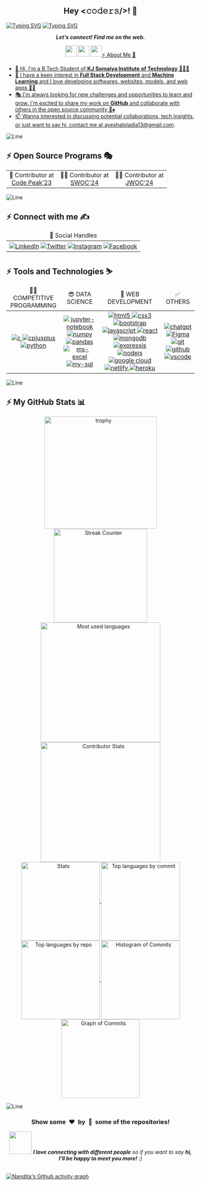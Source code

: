 

<h2 align='center'>Hey <𝚌𝚘𝚍𝚎𝚛𝚜/>! 👋</h2>

[![Typing SVG](https://readme-typing-svg.herokuapp.com/?font=Fira+Code&size=50&pause=1000&center=true&vCenter=true&multiline=true&width=1000&height=100&lines=I%27m+Ayesha+Loladia)](https://git.io/typing-svg)
[![Typing SVG](https://readme-typing-svg.demolab.com?font=Comfortaa&size=70&pause=600&color=18b8d0&center=true&vCenter=true&width=2000&height=200&lines=COMPETITIVE+PROGRAMMER;FULL+STACK+WEB+DEVELOPER;OPEN+SOURCE+CONTRIBUTOR;UI/UX+ENTHUSIAST)](https://git.io/typing-svg)

<p align='center'>
  <b><i>Let's connect! Find me on the web.</i></b>
</p>

<p align="center">
  <a href="https://nandita27iitp.netlify.app/"><img height="30" src="" /></a>
  <a href="https://www.linkedin.com/in/nandita-gupta-906343222/"><img height="30" src="[https://img.shields.io/badge/LinkedIn-Click-%230e75b6](https://www.linkedin.com/in/ayesha-loladia13/)" /></a>
  <a href="https://instagram.com/_nan_dita27_"><img height="30" src=" /></a>
</p>

## :zap: About Me 👦
- 👋 Hi, I'm a B.Tech Student of **KJ Somaiya Institute of Technology** 🧑‍💻🎉
- 🎊 I have a keen interest in **Full Stack Development** and **Machine Learning** and I love developing softwares, websites, models, and web apps 🏈🎯
- 🎭 I'm always looking for new challenges and opportunities to learn and grow. I'm excited to share my work on **GitHub** and collaborate with others in the open source community 🎰♠️
- 📫 Wanna interested in discussing potential collaborations, tech insights, or just want to say hi, contact me at ayeshaloladia13@gmail.com.

<!-- ---------------------------------------------------------------------------------------------------------------------------------------------------- -->

![Line](https://user-images.githubusercontent.com/85225156/171937799-8fc9e255-9889-4642-9c92-6df85fb86e82.gif)

## :zap: Open Source Programs 🎭
<table align="center">
  <tr align="center">
    <td style="border-right: 1px solid #eeeeef;" align="center"> 🚩 Contributor at <br> <a href="https://www.codepeak.tech/">Code Peak'23</a> </td>
    <td style="border-right: 1px solid #eeeeef;" align="center"> 🧑‍💻 Contributor at <br> <a href="https://www.socialwinterofcode.com/">SWOC'24</a> </td>
    <!--<td style="border-right: 1px solid #eeeeef;" align="center"> 💻 Contributor at <br> <a href="https://gssoc.girlscript.tech/">GSSOC'23</a> </td>-->
    <!--<td style="border-right: 1px solid #eeeeef;" align="center"> 🚀 Contributor at <br> <a href="https://hack2skill.com/hack/ssoc">SSOC'23</a> </td>-->
    <!--<td style="border-right: 1px solid #eeeeef;" align="center"> 🌟 Contributor at <br> <a href="https://hacktoberfest.com/">Hacktoberfest'23</a> </td>-->
    <td style="border-right: 1px solid #eeeeef;" align="center"> 🧑‍🏫 Contributor at <br> <a href="https://www.jwoc.tech/">JWOC'24</a> </td>
  </tr>
  <!--<tr align="center">
    <td style="border-right: 1px solid #eeeeef;" align="center"> 🎭 Contributor at <br> <a href="https://www.jwoc.tech/">JWOC'24</a> </td>
    <td style="border-right: 1px solid #eeeeef;" align="center"> 📜 Contributor at <br> <a href="https://www.iwoc.codes/">IWOC'24</a> </td>
    <td style="border-right: 1px solid #eeeeef;" align="center"> 🎯 Contributor at <br> <a href="https://www.socialwinterofcode.com/">SWOC'24</a> </td>
  </tr>-->
</table>

<!--## :zap: Achievements 🏆
<table align="center">
  <tr>
    <td>SWOC'23</td>
    <td>🏅 Top 100 out of 1000+ participants and 5000+ applicants.</td>
  </tr>
  <tr>
    <td>GSSOC'23</td>
    <td>🏅 Ranked 6th out of 1557 participants and 13000+ applicants, Top 100.</td>
  </tr>
  <tr>
    <td>SSOC'23</td>
    <td>🥇 Ranked 1st out of 1000+ participants and 5000+ applicants</td>
  </tr>
  <tr>
    <td>Hacktoberfest'23</td>
    <td>
      <a href="https://holopin.io/@avdheshvarshney">
        <img src="https://holopin.me/avdheshvarshney" alt="My Holopin badges" />
      </a>
    </td>
  </tr>
  <tr>
    <td>Code Peak'23</td>
    <td>🏅 Ranked 23rd out of 500+ participants, Top 100.</td>
  </tr>
</table>-->

<!-- ---------------------------------------------------------------------------------------------------------------------------------------------------- -->

![Line](https://user-images.githubusercontent.com/85225156/171937799-8fc9e255-9889-4642-9c92-6df85fb86e82.gif)

## :zap: Connect with me ✍️
<table align="center">
  <thead align="center">
    <tr align="center">
      <td align="center">💌 Social Handles</td>
      <!--<td align="center">🌏 Coding Handles</td>-->
    </tr>
  </thead>

  <tbody align="center">
    <tr align="center">
      <!-- Social Handles -->
      <td align="center">
        <!-- LinkedIn -->
        <a href="https://www.linkedin.com/in/nandita-gupta-906343222/"><img align="center" src="https://img.shields.io/badge/LinkedIn-0077B5?style=for-the-badge&logo=linkedin&logoColor=white" alt="LinkedIn" /></a>
        <!-- X -->
        <a href="https://x.com/n_and_it_a_27"><img align="center" src="https://img.shields.io/badge/twitter-%231DA1F2.svg?&style=for-the-badge&logo=x&logoColor=white" alt="Twitter" /></a>
        <!-- Discord -->
        <!--<a href='https://discord.gg/z34NCDEddG'><img align="center" src='https://img.shields.io/badge/Discord-%235865F2.svg?style=for-the-badge&logo=discord&logoColor=white' alt='Discord' /></a>-->
        <!-- Slack -->
        <!--<a href='https://join.slack.com/t/codea2zhub/shared_invite/zt-2acisskvp-PIeXqmvaocnc7Z_ENRT1VQ'><img align="center" src='https://img.shields.io/badge/Slack-4A154B?style=for-the-badge&logo=slack&logoColor=white' alt='Slack' /></a>-->
        <!-- Instagram -->
        <a href="https://instagram.com/_nan_dita27_"><img align="center" src="https://img.shields.io/badge/Instagram-E4405F?style=for-the-badge&logo=instagram&logoColor=white" alt="Instagram" /></a>
        <!-- YouTube -->
        <!--<a href="https://www.youtube.com/@Hack-Master"><img align="center" src="https://img.shields.io/badge/YouTube-%23FF0000.svg?style=for-the-badge&logo=YouTube&logoColor=white" alt="YouTube" /></a>-->
        <!-- Telegram -->
        <!--<a href="https://t.me/hack_er_boy"><img align="center" src="https://img.shields.io/badge/Telegram-2CA5E0?style=for-the-badge&logo=telegram&logoColor=white" alt="Telegram" /></a>-->
        <!-- Facebook -->
        <a href="https://www.facebook.com/profile.php?id=100070728071906"><img align="center" src="https://img.shields.io/badge/Facebook-0077B5?style=for-the-badge&logo=facebook&logoColor=white" alt="Facebook" /></a>
      </td>
      <!-- Coding Handles -->
      <!--<td align="center">
        <!-- HackerRank 
        <a href="https://www.hackerrank.com/avdheshvarshney1"><img align="center" src="https://img.shields.io/badge/-Hackerrank-2EC866?style=for-the-badge&logo=HackerRank&logoColor=white" alt="HackerRank" /></a>
        <!-- Codeforces --
        <a href="https://codeforces.com/profile/avdheshv"><img align="center" src="https://img.shields.io/badge/Codeforces-445f9d?style=for-the-badge&logo=Codeforces&logoColor=white" alt="Codeforces" /></a>
        <!-- LeetCode --
        <a href="https://www.leetcode.com/avdheshvarshney"><img align="center" src="https://img.shields.io/badge/-LeetCode-FFA116?style=for-the-badge&logo=LeetCode&logoColor=black" alt="LeetCode" /></a>
        <!-- GeeksforGeeks --
        <a href="https://auth.geeksforgeeks.org/user/avdhesh_varshney"><img align="center" src="https://img.shields.io/badge/GeeksforGeeks-298D46?style=for-the-badge&logo=geeksforgeeks&logoColor=white" alt="GeeksforGeeks" /></a>
        <!-- CodeChef --
        <a href="https://www.codechef.com/users/avdhesh_1"><img align="center" src="https://img.shields.io/badge/-CodeChef-5B4638?style=for-the-badge&logo=CodeChef&logoColor=white" alt="CodeChef" /></a>
        <!-- Codepen --
        <a href="https://codepen.io/mr-gamechanger"><img align="center" src="https://img.shields.io/badge/Codepen-000000?style=for-the-badge&logo=codepen&logoColor=white" alt="Codepen" /></a>
        <!-- StackOverflow --
        <a href="https://stackoverflow.com/users/avdhesh-varshney"><img align="center" src="https://img.shields.io/badge/Stack_Overflow-FE7A16?style=for-the-badge&logo=stack-overflow&logoColor=white" alt="Stack Overflow" /></a>
        <!-- Kaggle --
        <a href="https://kaggle.com/avdhesh15"><img align="center" src="https://img.shields.io/badge/Kaggle-20BEFF?style=for-the-badge&logo=Kaggle&logoColor=white" alt="Kaggle" /></a>
        <!-- HashNode --
        <a href="https://hashnode.com/@agamechanger"><img align="center" src="https://img.shields.io/badge/Hashnode-2962FF?style=for-the-badge&logo=hashnode&logoColor=white" alt="HashNode" /></a>
      </td>-->
    </tr>
  </tbody>
</table>

<!--## :zap: My Certifications 📜
<table align="center">
  <thead align="center">
    <tr align="center">
      <td align="center">📜 Courses Certificates</td>
      <td align="center">📃 Open-source Certificates</td>
    </tr>
  </thead>

  <tbody align="center">
    <tr align="center">
      <!-- Courses Certificates --
      <td align="center">
        <!-- Coursera Certificate --
        <a href="https://www.coursera.org/account/accomplishments/specialization/BMZZ2N8GV7TU"><img src="https://img.shields.io/badge/Coursera-%230056D2.svg?style=for-the-badge&logo=Coursera&logoColor=white" alt="Machine learning certificate" /> </a>
        <!-- Google Cloud Badges --
        <a href="https://www.cloudskillsboost.google/public_profiles/f373a4e7-83d2-4577-90f2-f2d5c62f9d1d"><img alt="Google Cloud Badges" src="https://img.shields.io/badge/Google Cloud Badges-0078D6?style=for-the-badge&logo=ubuntu&logoColor=white" /></a>
        <!-- Coursera Certificate --
        <a href="https://www.coursera.org/account/accomplishments/specialization/UQZJFKQTTWA4"><img src="https://img.shields.io/badge/Coursera-%230056D2.svg?style=for-the-badge&logo=Coursera&logoColor=white" alt="Machine learning certificate" /> </a>
      </td>
      <!-- Open-source Certificates --
      <td align="center">
        <!-- SWOC'23 --
        <a href="https://verification.givemycertificate.com/v/9f5e3be0-8e12-40f5-b38e-a58130223d63">
          <img alt="SWOC Season 3" src="https://img.shields.io/badge/SWOC%20Season%203-2ECC71?style=for-the-badge&logo=ubuntu&logoColor=white" />
        </a>
        <!-- GSSOC'23 --
        <a href="https://github.com/Avdhesh-Varshney/Avdhesh-Varshney/assets/114330097/5146e973-6af5-4ed5-8594-8c63267925b7">
          <img alt="GSSOC'23" src="https://img.shields.io/badge/GSSOC-F39C12?style=for-the-badge&logo=ubuntu&logoColor=white" />
        </a>
        <!-- SSOC'23 --
        <a href="https://verification.givemycertificate.com/v/fd1fe9b9-a4d8-4f0f-90ff-7fb289b4f45e">
          <img alt="Social Summer of Code Season 2" src="https://img.shields.io/badge/SSOC%202.0-E74C3C?style=for-the-badge&logo=ubuntu&logoColor=white" />
        </a>
        <!-- Hacktoberfest'23 --
        <a href="https://holopin.io/@avdheshvarshney">
          <img alt="Hacktoberfest'23" src="https://img.shields.io/badge/Hacktoberfest-3498DB?style=for-the-badge&logo=ubuntu&logoColor=white" />
        </a>
        <!-- Code Peak'23 --
        <a href="https://github.com/Avdhesh-Varshney/Avdhesh-Varshney/files/13987668/Code.Peak.pdf">
          <img alt="Code Peak'23" src="https://img.shields.io/badge/Code%20Peak-8E44AD?style=for-the-badge&logo=ubuntu&logoColor=white" />
        <!-- KWOC'23 - ML-Crate --
        <a href="https://github.com/Avdhesh-Varshney/Avdhesh-Varshney/assets/114330097/ea9d5736-b74c-4163-8ff6-2458b6748159">
          <img alt="KWOC'23 - ML-Crate" src="https://img.shields.io/badge/KWOC-ML%20Crate-3498db?style=for-the-badge&logo=ubuntu&logoColor=white" />
        </a>
        <!-- KWOC'23 - ML-ProjectKart --
        <a href="https://github.com/Avdhesh-Varshney/Avdhesh-Varshney/assets/114330097/8f713b07-5203-4a15-92ef-a0b638c8b60c">
          <img alt="KWOC'23 - ML-ProjectKart" src="https://img.shields.io/badge/KWOC-ML%20ProjectKart-2ecc71?style=for-the-badge&logo=ubuntu&logoColor=white" />
        </a>
        </a>
      </td>
    </tr>
  </tbody>

</table>-->

## :zap: Tools and Technologies ⛷️
<table align="center">
  <thead align="center">
    <tr align="center">
      <!-- Competitive Programming Skills -->
      <td align="center">👨‍💻 COMPETITIVE PROGRAMMING</td>
      <!-- Data Science Skills -->
      <td align="center">😎 DATA SCIENCE</td>
      <!-- Web Development Skills -->
      <td align="center">🎉 WEB DEVELOPMENT</td>
      <!-- Other Skills -->
      <td align="center">✅ OTHERS</td>
    </tr>
  </thead>

  <tbody align="center">
    <tr align="center">
      <!-- Competitive Programming Skills -->
      <td align="center">
        <!-- C -->
        <a href="https://www.cprogramming.com/" rel="noreferrer"> <img src="https://img.shields.io/badge/C-00599C?style=for-the-badge&logo=c&logoColor=white" alt="c" /> </a>
        <!-- C++ -->
        <a href="https://www.w3schools.com/cpp/" rel="noreferrer"> <img src="https://img.shields.io/badge/C%2B%2B-00599C?style=for-the-badge&logo=c%2B%2B&logoColor=white" alt="cplusplus" /> </a>
        <!-- Python -->
        <a href="https://www.python.org" rel="noreferrer"> <img src="https://img.shields.io/badge/python-%2314354C.svg?&style=for-the-badge&logo=python&logoColor=white" alt="python" /> </a>
      </td>
      <!-- Data Science Skills -->
      <td align="center">
        <!-- Jupyter -->
        <a href="https://jupyter.org/" rel="noreferrer"> <img src="https://img.shields.io/badge/Jupyter-F37626.svg?&style=for-the-badge&logo=Jupyter&logoColor=white" alt="jupyter-notebook" /> </a>
        <!-- Numpy -->
        <a href="https://https://numpy.pydata.org/" rel="noreferrer"> <img src="https://img.shields.io/badge/Numpy-777BB4?style=for-the-badge&logo=numpy&logoColor=white" alt="numpy" /> </a>
        <!-- Pandas -->
        <a href="https://pandas.pydata.org/" rel="noreferrer"> <img src="https://img.shields.io/badge/Pandas-2C2D72?style=for-the-badge&logo=pandas&logoColor=white" alt="pandas" /> </a>
        <!-- Matplotlib -->
        <!--<a href="https://matplotlib.org/" rel="noreferrer"> <img src="https://img.shields.io/badge/Matplotlib-%23ffffff.svg?style=for-the-badge&logo=Matplotlib&logoColor=black" alt="matplotlib" /> </a>
        <!-- Plotly -->
        <!--<a href="https://plotly.com/" rel="noreferrer"> <img src="https://img.shields.io/badge/Plotly-%233F4F75.svg?style=for-the-badge&logo=plotly&logoColor=white" alt="plotly" /> </a>
        <!-- Scikit-Learn -->
        <!--<a href="https://scikit-learn.org/stable/" rel="noreferrer"> <img src="https://img.shields.io/badge/scikit_learn-F7931E?style=for-the-badge&logo=scikit-learn&logoColor=white" alt="scikit-learn" /> </a>
        <!-- Keras -->
        <!--<a href="https://keras.io/" rel="noreferrer"> <img src="https://img.shields.io/badge/Keras-D00000?style=for-the-badge&logo=Keras&logoColor=white" alt="keras" /> </a>
        <!-- Tensorflow -->
        <!--<a href="https://www.tensorflow.org/" rel="noreferrer"> <img src="https://img.shields.io/badge/TensorFlow-FF6F00?style=for-the-badge&logo=TensorFlow&logoColor=white" alt="tensorflow" /> </a>
        <!-- Microsoft Excel -->
        <a href="https://www.microsoft.com/en/microsoft-365/excel" rel="noreferrer"> <img src="https://img.shields.io/badge/Microsoft_Excel-217346?style=for-the-badge&logo=microsoft-excel&logoColor=white" alt="ms-excel" /> </a>
        <!-- My SQL -->
        <a href="https://www.mysql.com/" rel="noreferrer"> <img src="https://img.shields.io/badge/MySQL-005C84?style=for-the-badge&logo=mysql&logoColor=white" alt="my-sql" /> </a>
      </td>
      <!-- Web Development Skills -->
      <td align="center">
        <!-- HTML5 -->
        <a href="https://www.w3.org/html/" rel="noreferrer"> <img src="https://img.shields.io/badge/HTML5-E34F26?style=for-the-badge&logo=html5&logoColor=white" alt="html5" /> </a>
        <!-- CSS3 -->
        <a href="https://www.w3schools.com/css/" rel="noreferrer"> <img src="https://img.shields.io/badge/CSS3-1572B6?style=for-the-badge&logo=css3&logoColor=white" alt="css3" /> </a>
        <!-- Bootstrap -->
        <a href="https://getbootstrap.com" rel="noreferrer"> <img src="https://img.shields.io/badge/Bootstrap-563D7C?style=for-the-badge&logo=bootstrap&logoColor=white" alt="bootstrap" /> </a>
        <!-- JavaScript -->
        <a href="https://developer.mozilla.org/en-US/docs/Web/JavaScript" rel="noreferrer"> <img src="https://img.shields.io/badge/JavaScript-323330?style=for-the-badge&logo=javascript&logoColor=F7DF1E" alt="javascript" /> </a>
        <!-- React -->
        <a href="https://legacy.reactjs.org/docs/getting-started.html" rel="noreferrer"> <img src="https://img.shields.io/badge/React-20232A?style=for-the-badge&logo=react&logoColor=61DAFB" alt="react" /> </a>
        <!-- MongoDB -->
        <a href="https://www.mongodb.com/" rel="noreferrer"> <img src="https://img.shields.io/badge/MongoDB-4EA94B?style=for-the-badge&logo=mongodb&logoColor=white" alt="mongodb" /> </a>
        <!-- ExpressJS -->
        <a href="https://expressjs.com/" rel="noreferrer"> <img src="https://img.shields.io/badge/Express%20js-000000?style=for-the-badge&logo=express&logoColor=white" alt="expressjs" /> </a>
        <!-- NodeJS -->
        <a href="https://nodejs.org/en" rel="noreferrer"> <img src="https://img.shields.io/badge/node.js-%2343853D.svg?&style=for-the-badge&logo=node.js&logoColor=white" alt="nodejs" /> </a>
        <!-- Google Cloud -->
        <a href="https://cloud.google.com" rel="noreferrer"> <img src="https://img.shields.io/badge/Google_Cloud-4285F4?style=for-the-badge&logo=google-cloud&logoColor=white" alt="google cloud" /> </a>
        <!-- Netlify -->
        <a href="https://app.netlify.com" rel="noreferrer"> <img src="https://img.shields.io/badge/Netlify-00C7B7?style=for-the-badge&logo=netlify&logoColor=white" alt="netlify" /> </a>
        <!-- Heroku -->
        <a href="https://www.heroku.com/" rel="noreferrer"> <img src="https://img.shields.io/badge/heroku-%23430098.svg?&style=for-the-badge&logo=heroku&logoColor=white" alt="heroku" /> </a>
      </td>
      <!-- Other Skills -->
      <td align="center">
        <!-- ChatGPT -->
        <a href="https://chat.openai.com/" rel="noreferrer"> <img src="https://img.shields.io/badge/ChatGPT-74aa9c?style=for-the-badge&logo=openai&logoColor=white" alt="chatgpt" /> </a>
        <!-- figma -->
        <a href="https://www.figma.com/" rel="noreferrer"> <img src="https://img.shields.io/badge/Figma-ff7262?style=for-the-badge&logo=figma&logoColor=white" alt="Figma" /> </a>
        <!-- Markdown -->
        <!--<a href="https://www.markdownguide.org/" rel="noreferrer"> <img src="https://img.shields.io/badge/Markdown-000000?style=for-the-badge&logo=markdown&logoColor=white" alt="markdown" /> </a>
        <!-- Git -->
        <a href="https://git-scm.com/" rel="noreferrer"> <img src="https://img.shields.io/badge/GIT-E44C30?style=for-the-badge&logo=git&logoColor=white" alt="git" /> </a>
        <!-- GitHub -->
        <a href="https://github.com/" rel="noreferrer"> <img src="https://img.shields.io/badge/github-%23121011.svg?&style=for-the-badge&logo=github&logoColor=white" alt="github" /> </a>
        <!-- VSCode -->
        <a href="https://code.visualstudio.com/" rel="noreferrer"> <img src="https://img.shields.io/badge/VisualStudioCode-0078d7.svg?&style=for-the-badge&logo=visual-studio-code&logoColor=white" alt="vscode" /> </a>
      </td>
    </tr>
  </tbody>
</table>

<!--## :zap: Trending Repositories 😍
<table align="center">
  <tr>
    <td>
      <a href="https://github.com/nandita27iitp/AI-Tech">
        <img align="center" src="https://github-readme-stats.vercel.app/api/pin/?username=Avdhesh-Varshney&repo=AI-Tech&color=0e75b6&style=flat&theme=nightowl&hide_border=true" />
      </a>
    </td>
    <td>
      <a href="https://github.com/Avdhesh-Varshney/WebMasterLog">
        <img align="center" src="https://github-readme-stats.vercel.app/api/pin/?username=Avdhesh-Varshney&repo=WebMasterLog&color=0e75b6&style=flat&theme=nightowl&hide_border=true" />
      </a>
    </td>
  </tr>
</table>

<!-- ---------------------------------------------------------------------------------------------------------------------------------------------------- -->

![Line](https://user-images.githubusercontent.com/85225156/171937799-8fc9e255-9889-4642-9c92-6df85fb86e82.gif)

## :zap: My GitHub Stats 📊
<div align="center">
  <a href="https://github.com/nandita27iitp">
    <!-- Trophies -->
    <img align="center" src="https://github-profile-trophy.vercel.app/?username=nandita27iitp&theme=onestar&no-frame=true&margin-w=5&margin-h=5&row=2&column=5" height="300em" alt="trophy" /> <br />
    <!-- Streak Counter -->
    <img align="center" src="https://github-readme-streak-stats.herokuapp.com/?user=nandita27iitp&theme=nightowl&hide_border=true&fire=DD2727" height="250em" alt="Streak Counter" /> <br />
    <!-- Most Used Languages -->
    <img align="center" src="https://github-readme-stats.vercel.app/api/top-langs?username=nandita27iitp&color=0e75b6&style=flat&theme=radical&hide_border=true" height="320em" alt="Most used languages" />
    <!-- Contributor Stats -->
    <img align="center" src="https://github-contributor-stats.vercel.app/api?username=nandita27iitp&limit=10&theme=radical&combine_all_yearly_contributions=true&hide_border=true" height="320em" alt="Contributor Stats" /> <br />
    <!-- Stats -->
    <img align="center" src="http://github-profile-summary-cards.vercel.app/api/cards/stats?username=nandita27iitp&theme=2077" height="210em" alt="Stats" />
    <!-- Top languages by commit -->
    <img align="center" src="http://github-profile-summary-cards.vercel.app/api/cards/most-commit-language?username=nandita27iitp&theme=2077" height="210em" alt="Top languages by commit" />
    <!-- Top languages by repo -->
    <img align="center" src="http://github-profile-summary-cards.vercel.app/api/cards/repos-per-language?username=nandita27iitp&theme=2077" height="210em" alt="Top languages by repo" />
    <!-- Histogram of Commits -->
    <img align="center" src="http://github-profile-summary-cards.vercel.app/api/cards/productive-time?username=nandita27iitp&theme=2077" height="210em" alt="Histogram of Commits" />
    <!-- Graph of Commits -->
    <img align="center" src="http://github-profile-summary-cards.vercel.app/api/cards/profile-details?username=nandita27iitp&theme=2077" height="210em" alt="Graph of Commits" />
  </a>
</div>

<!-- ---------------------------------------------------------------------------------------------------------------------------------------------------- -->

![Line](https://user-images.githubusercontent.com/85225156/171937799-8fc9e255-9889-4642-9c92-6df85fb86e82.gif)

<div align="center">
  <h3 align="center">Show some &nbsp;❤️&nbsp; by &nbsp;🌟&nbsp; some of the repositories!</h3>
  <img src="https://media.giphy.com/media/LnQjpWaON8nhr21vNW/giphy.gif" width="60"> <em><b>I love connecting with different people</b> so if you want to say <b>hi, I'll be happy to meet you more!</b> :)</em>
</div><br />

[![Nandita's Github activity graph](https://github-readme-activity-graph.vercel.app/graph?username=nandita27iitp&&theme=github-compact)](https://github.com/nandita27iitp/github-readme-activity-graph)
<!--
<img src ="https://github.com/nandita27iitp/nandita27iitp/blob/main/banner2.png" alt = "banner" />
<h1 align="center">Hi 👋, I'm Nandita Gupta (nandita27iitp)</h1>
<h3 align="center">Junior Year, IIT Patna | Competitive Programmer | Full Stack Web Developer | UI/UX</h3><hr>
🌱 I’m currently exploring AI and Data Science field.<br><br>👨‍💻 All of my projects are available at <a href = "https://nandita27iitp.netlify.app/">My Portfolio.</a><br><br>📝 I sometimes write articles on <a href="http://nanditablogs9.wordpress.com/">My Blog.</a><br><br> 🎈Contact me: nandita27iitp@gmail.com<br><br>⚡ Fun fact I am PotterHead ;)
# 💻 Tech Stack:
![C](https://img.shields.io/badge/c-%2300599C.svg?style=for-the-badge&logo=c&logoColor=white) ![C++](https://img.shields.io/badge/c++-%2300599C.svg?style=for-the-badge&logo=c%2B%2B&logoColor=white) ![CSS3](https://img.shields.io/badge/css3-%231572B6.svg?style=for-the-badge&logo=css3&logoColor=white) ![HTML5](https://img.shields.io/badge/html5-%23E34F26.svg?style=for-the-badge&logo=html5&logoColor=white) ![JavaScript](https://img.shields.io/badge/javascript-%23323330.svg?style=for-the-badge&logo=javascript&logoColor=%23F7DF1E) ![LaTeX](https://img.shields.io/badge/latex-%23008080.svg?style=for-the-badge&logo=latex&logoColor=white) ![Python](https://img.shields.io/badge/python-3670A0?style=for-the-badge&logo=python&logoColor=ffdd54) ![Google Cloud](https://img.shields.io/badge/Google%20Cloud-%234285F4.svg?style=for-the-badge&logo=google-cloud&logoColor=white) ![NodeJS](https://img.shields.io/badge/node.js-6DA55F?style=for-the-badge&logo=node.js&logoColor=white) ![React](https://img.shields.io/badge/react-%2320232a.svg?style=for-the-badge&logo=react&logoColor=%2361DAFB) ![TailwindCSS](https://img.shields.io/badge/tailwindcss-%2338B2AC.svg?style=for-the-badge&logo=tailwind-css&logoColor=white) ![MySQL](https://img.shields.io/badge/mysql-%2300f.svg?style=for-the-badge&logo=mysql&logoColor=white) 	![Figma](https://img.shields.io/badge/figma-%23F24E1E.svg?style=for-the-badge&logo=figma&logoColor=white) ![Adobe Photoshop](https://img.shields.io/badge/adobephotoshop-%2331A8FF.svg?style=for-the-badge&logo=adobephotoshop&logoColor=white) ![LINUX](https://img.shields.io/badge/Linux-FCC624?style=for-the-badge&logo=linux&logoColor=black) ![Notion](https://img.shields.io/badge/Notion-%23000000.svg?style=for-the-badge&logo=notion&logoColor=white)
## 🌐 Socials:
[![Instagram](https://img.shields.io/badge/Instagram-%23E4405F.svg?logo=Instagram&logoColor=white)](https://instagram.com/https://www.instagram.com/_nan_dita27_/?hl=en) [![LinkedIn](https://img.shields.io/badge/LinkedIn-%230077B5.svg?logo=linkedin&logoColor=white)](https://linkedin.com/in/https://www.linkedin.com/in/nandita-gupta-906343222/) [![Twitter](https://img.shields.io/badge/Twitter-%231DA1F2.svg?logo=Twitter&logoColor=white)](https://twitter.com/https://twitter.com/n_and_it_a_27)
<p align="left"> <a href="https://twitter.com/n_and_it_a_27" target="blank"><img src="https://img.shields.io/twitter/follow/n_and_it_a_27?logo=twitter&style=for-the-badge" alt="n_and_it_a_27" /></a> </p>
# 📊 GitHub Stats:
![](https://github-readme-stats.vercel.app/api?username=nandita27iitp&theme=blueberry&hide_border=false&include_all_commits=true&count_private=true)<br/>
![](https://github-readme-streak-stats.herokuapp.com/?user=nandita27iitp&theme=blueberry&hide_border=false)<br/>
![](https://github-readme-stats.vercel.app/api/top-langs/?username=nandita27iitp&theme=blueberry&hide_border=false&include_all_commits=true&count_private=true&layout=compact)
## 🏆 GitHub Trophies
![](https://github-profile-trophy.vercel.app/?username=nandita27iitp&theme=tokyonight&no-frame=false&no-bg=false&margin-w=4)
### 🔝 Top Contributed Repo
![](https://github-contributor-stats.vercel.app/api?username=nandita27iitp&limit=5&theme=tokyonight&combine_all_yearly_contributions=true)
---
[![](https://visitcount.itsvg.in/api?id=nandita27iitp&icon=5&color=1)](https://visitcount.itsvg.in)
### ✍️ Random Dev Quote
![](https://quotes-github-readme.vercel.app/api?type=vetical&theme=tokyonight)
[![nandita27iitp's GitHub | Dependencies](https://stats.quine.sh/nandita27iitp/dependencies?theme=dark)](https://quine.sh?utm_source=widgets&utm_campaign=nandita27iitp)
[![nandita27iitp's GitHub | Stats](https://stats.quine.sh/nandita27iitp/github?theme=dark)](https://quine.sh?utm_source=widgets&utm_campaign=nandita27iitp)
[![nandita27iitp's GitHub | Topics Over Time](https://stats.quine.sh/nandita27iitp/topics-over-time?theme=dark)](https://quine.sh?utm_source=widgets&utm_campaign=nandita27iitp)
[![nandita27iitp's GitHub | Languages Over Time](https://stats.quine.sh/nandita27iitp/languages-over-time?theme=dark)](https://quine.sh?utm_source=widgets&utm_campaign=nandita27iitp) -->
